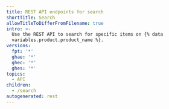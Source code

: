 ```yaml
---
title: REST API endpoints for search
shortTitle: Search
allowTitleToDifferFromFilename: true
intro: >-
  Use the REST API to search for specific items on {% data
  variables.product.product_name %}.
versions:
  fpt: '*'
  ghae: '*'
  ghec: '*'
  ghes: '*'
topics:
  - API
children:
  - /search
autogenerated: rest
---
```


<!-- Content after this section is automatically generated -->
